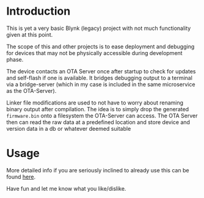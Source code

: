# Introduction
This is yet a very basic Blynk (legacy) project with not much functionality given at this point.

The scope of this and other projects is to ease deployment and debugging for devices that may not be physically accessible during development phase.

The device contacts an OTA Server once after startup to check for updates and self-flash if one is available.
It bridges debugging output to a terminal via a bridge-server (which in my case is included in the same microservice as the OTA-Server).

Linker file modifications are used to not have to worry about renaming binary output after compilation.
The idea is to simply drop the generated `firmware.bin` onto a filesystem the OTA-Server can access.
The OTA Server then can read the raw data at a predefined location and store device and version data in a db or whatever deemed suitable

# Usage

More detailed info if you are seriously inclined to already use this can be found [here](include/README.md).

Have fun and let me know what you like/dislike.
